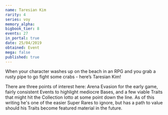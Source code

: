 ```yaml
---
name: Taresian Kim
rarity: 4
series: voy
memory_alpha:
bigbook_tier: 8
events: 27
in_portal: true
date: 25/04/2019
obtained: Event
mega: false
published: true
---
```


When your character washes up on the beach in an RPG and you grab a rusty pipe to go fight some crabs - here’s Taresian Kim!

There are three points of interest here: Arena Evasion for the early game, fairly consistent Events to highlight mediocre Bases, and a few viable Traits that might hit the Collection lotto at some point down the line. As of this writing he's one of the easier Super Rares to ignore, but has a path to value should his Traits become featured material in the future.
